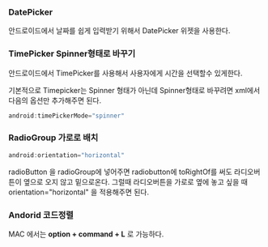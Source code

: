 ### DatePicker

안드로이드에서 날짜를 쉽게 입력받기 위해서 DatePicker 위젯을 사용한다.



### TimePicker Spinner형태로 바꾸기

안드로이드에서 TimePicker를 사용해서 사용자에게 시간을 선택할수 있게한다.

기본적으로 Timepicker는 Spinner 형태가 아닌데 Spinner형태로 바꾸려면 xml에서 다음의 옵션만 추가해주면 된다.

```java
android:timePickerMode="spinner"
```



### RadioGroup 가로로 배치 

```Java
android:orientation="horizontal"
```

radioButton 을 radioGroup에 넣어주면 radiobutton에 toRightOf를 써도 라디오버튼이 옆으로 오지 않고 밑으로온다. 그럴때 라디오버튼을 가로로 옆에 놓고 싶을 때 orientation="horizontal" 을 적용해주면 된다.



### Andorid 코드정렬

MAC 에서는 **option + command + L** 로 가능하다.